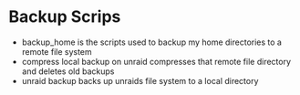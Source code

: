 # Backup Scrips
- backup_home is the scripts used to backup my home directories to a remote file system
- compress local backup on unraid compresses that remote file directory and deletes old backups
- unraid backup backs up unraids file system to a local directory
